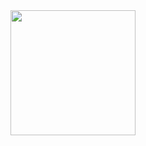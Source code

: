 <a href="https://open.spotify.com/album/05LEST8E8mkEIl2LRfUkcI?si=WseI6iWUQvynNXRjijXMag">
  <img src="https://i.scdn.co/image/ab67616d0000b2735e9dff10c31ac14c6c6c920d" width="200" height="200">
</a>

